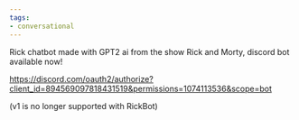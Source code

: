 ```yaml
---
tags:
- conversational
---
```


Rick chatbot made with GPT2 ai from the show Rick and Morty, discord bot available now!

https://discord.com/oauth2/authorize?client_id=894569097818431519&permissions=1074113536&scope=bot

(v1 is no longer supported with RickBot)